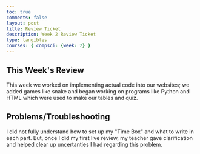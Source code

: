 ```yaml
---
toc: true
comments: false
layout: post
title: Review Ticket
description: Week 2 Review Ticket
type: tangibles
courses: { compsci: {week: 2} }
---
```


## This Week's Review
This week we worked on implementing actual code into our websites; we added games like snake and began working on programs like Python and HTML which were used to make our tables and quiz.

## Problems/Troubleshooting
I did not fully understand how to set up my "Time Box" and what to write in each part. But, once I did my first live review, my teacher gave clarification and helped clear up uncertanties I had regarding this problem.
